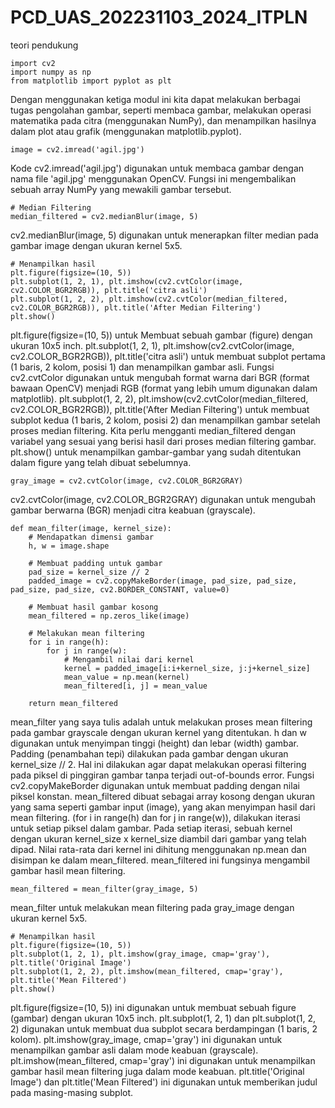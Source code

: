 # PCD_UAS_202231103_2024_ITPLN
teori pendukung


```pyton
import cv2
import numpy as np
from matplotlib import pyplot as plt
```
Dengan menggunakan ketiga modul ini kita dapat melakukan berbagai tugas pengolahan gambar, 
seperti membaca gambar, melakukan operasi matematika pada citra (menggunakan NumPy), 
dan menampilkan hasilnya dalam plot atau grafik (menggunakan matplotlib.pyplot).
```
image = cv2.imread('agil.jpg')
```
Kode cv2.imread('agil.jpg') digunakan untuk membaca gambar dengan nama file 'agil.jpg' 
menggunakan OpenCV. Fungsi ini mengembalikan sebuah array NumPy yang mewakili gambar tersebut.
```
# Median Filtering
median_filtered = cv2.medianBlur(image, 5)
```
cv2.medianBlur(image, 5) digunakan untuk menerapkan filter median pada gambar image dengan ukuran kernel 5x5.
```
# Menampilkan hasil
plt.figure(figsize=(10, 5))
plt.subplot(1, 2, 1), plt.imshow(cv2.cvtColor(image, cv2.COLOR_BGR2RGB)), plt.title('citra asli')
plt.subplot(1, 2, 2), plt.imshow(cv2.cvtColor(median_filtered, cv2.COLOR_BGR2RGB)), plt.title('After Median Filtering')
plt.show()
```
plt.figure(figsize=(10, 5)) untuk Membuat sebuah gambar (figure) dengan ukuran 10x5 inch.
plt.subplot(1, 2, 1), plt.imshow(cv2.cvtColor(image, cv2.COLOR_BGR2RGB)), plt.title('citra asli') untuk membuat subplot pertama (1 baris, 2 kolom, posisi 1) dan menampilkan gambar asli. 
Fungsi cv2.cvtColor digunakan untuk mengubah format warna dari BGR (format bawaan OpenCV) menjadi RGB (format yang lebih umum digunakan dalam matplotlib).
plt.subplot(1, 2, 2), plt.imshow(cv2.cvtColor(median_filtered, cv2.COLOR_BGR2RGB)), plt.title('After Median Filtering') untuk membuat subplot kedua (1 baris, 2 kolom, posisi 2) dan menampilkan gambar setelah proses median filtering.
Kita perlu mengganti median_filtered dengan variabel yang sesuai yang berisi hasil dari proses median filtering gambar.
plt.show() untuk menampilkan gambar-gambar yang sudah ditentukan dalam figure yang telah dibuat sebelumnya.
```
gray_image = cv2.cvtColor(image, cv2.COLOR_BGR2GRAY)
```
cv2.cvtColor(image, cv2.COLOR_BGR2GRAY) digunakan untuk mengubah gambar berwarna (BGR) menjadi citra keabuan (grayscale).
```
def mean_filter(image, kernel_size):
    # Mendapatkan dimensi gambar
    h, w = image.shape
    
    # Membuat padding untuk gambar
    pad_size = kernel_size // 2
    padded_image = cv2.copyMakeBorder(image, pad_size, pad_size, pad_size, pad_size, cv2.BORDER_CONSTANT, value=0)
    
    # Membuat hasil gambar kosong
    mean_filtered = np.zeros_like(image)
    
    # Melakukan mean filtering
    for i in range(h):
        for j in range(w):
            # Mengambil nilai dari kernel
            kernel = padded_image[i:i+kernel_size, j:j+kernel_size]
            mean_value = np.mean(kernel)
            mean_filtered[i, j] = mean_value
    
    return mean_filtered
```
mean_filter yang saya tulis adalah untuk melakukan proses mean filtering pada gambar grayscale dengan ukuran kernel yang ditentukan.
h dan w digunakan untuk menyimpan tinggi (height) dan lebar (width) gambar.
Padding (penambahan tepi) dilakukan pada gambar dengan ukuran kernel_size // 2. Hal ini dilakukan agar dapat melakukan operasi filtering pada piksel di pinggiran gambar tanpa terjadi out-of-bounds error. 
Fungsi cv2.copyMakeBorder digunakan untuk membuat padding dengan nilai piksel konstan.
mean_filtered dibuat sebagai array kosong dengan ukuran yang sama seperti gambar input (image), yang akan menyimpan hasil dari mean filtering.
(for i in range(h) dan for j in range(w)), dilakukan iterasi untuk setiap piksel dalam gambar. Pada setiap iterasi, sebuah kernel dengan ukuran kernel_size x kernel_size diambil dari gambar yang telah dipad. 
Nilai rata-rata dari kernel ini dihitung menggunakan np.mean dan disimpan ke dalam mean_filtered.
mean_filtered ini fungsinya mengambil gambar hasil mean filtering.
```
mean_filtered = mean_filter(gray_image, 5)
```
mean_filter untuk melakukan mean filtering pada gray_image dengan ukuran kernel 5x5.
```
# Menampilkan hasil
plt.figure(figsize=(10, 5))
plt.subplot(1, 2, 1), plt.imshow(gray_image, cmap='gray'), plt.title('Original Image')
plt.subplot(1, 2, 2), plt.imshow(mean_filtered, cmap='gray'), plt.title('Mean Filtered')
plt.show()
```
plt.figure(figsize=(10, 5)) ini digunakan untuk membuat sebuah figure (gambar) dengan ukuran 10x5 inch.
plt.subplot(1, 2, 1) dan plt.subplot(1, 2, 2) digunakan untuk membuat dua subplot secara berdampingan (1 baris, 2 kolom).
plt.imshow(gray_image, cmap='gray') ini digunakan untuk menampilkan gambar asli dalam mode keabuan (grayscale).
plt.imshow(mean_filtered, cmap='gray') ini digunakan untuk menampilkan gambar hasil mean filtering juga dalam mode keabuan.
plt.title('Original Image') dan plt.title('Mean Filtered') ini digunakan untuk memberikan judul pada masing-masing subplot.
